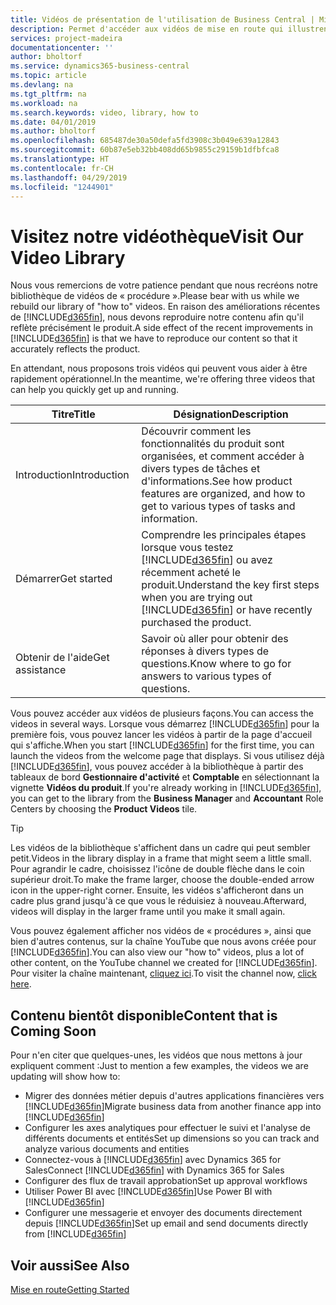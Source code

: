 ```yaml
---
title: Vidéos de présentation de l'utilisation de Business Central | Microsoft Docs
description: Permet d'accéder aux vidéos de mise en route qui illustrent comment effectuer des tâches courantes.
services: project-madeira
documentationcenter: ''
author: bholtorf
ms.service: dynamics365-business-central
ms.topic: article
ms.devlang: na
ms.tgt_pltfrm: na
ms.workload: na
ms.search.keywords: video, library, how to
ms.date: 04/01/2019
ms.author: bholtorf
ms.openlocfilehash: 685487de30a50defa5fd3908c3b049e639a12843
ms.sourcegitcommit: 60b87e5eb32bb408dd65b9855c29159b1dfbfca8
ms.translationtype: HT
ms.contentlocale: fr-CH
ms.lasthandoff: 04/29/2019
ms.locfileid: "1244901"
---
```

# <a name="visit-our-video-library"></a><span data-ttu-id="edb20-103">Visitez notre vidéothèque</span><span class="sxs-lookup"><span data-stu-id="edb20-103">Visit Our Video Library</span></span>
<span data-ttu-id="edb20-104">Nous vous remercions de votre patience pendant que nous recréons notre bibliothèque de vidéos de « procédure ».</span><span class="sxs-lookup"><span data-stu-id="edb20-104">Please bear with us while we rebuild our library of "how to" videos.</span></span> <span data-ttu-id="edb20-105">En raison des améliorations récentes de [!INCLUDE[d365fin](includes/d365fin_md.md)], nous devons reproduire notre contenu afin qu'il reflète précisément le produit.</span><span class="sxs-lookup"><span data-stu-id="edb20-105">A side effect of the recent improvements in [!INCLUDE[d365fin](includes/d365fin_md.md)] is that we have to reproduce our content so that it accurately reflects the product.</span></span>

<span data-ttu-id="edb20-106">En attendant, nous proposons trois vidéos qui peuvent vous aider à être rapidement opérationnel.</span><span class="sxs-lookup"><span data-stu-id="edb20-106">In the meantime, we're offering three videos that can help you quickly get up and running.</span></span>

|<span data-ttu-id="edb20-107">Titre</span><span class="sxs-lookup"><span data-stu-id="edb20-107">Title</span></span>|<span data-ttu-id="edb20-108">Désignation</span><span class="sxs-lookup"><span data-stu-id="edb20-108">Description</span></span>|
|----|----|
|<span data-ttu-id="edb20-109">Introduction</span><span class="sxs-lookup"><span data-stu-id="edb20-109">Introduction</span></span>|<span data-ttu-id="edb20-110">Découvrir comment les fonctionnalités du produit sont organisées, et comment accéder à divers types de tâches et d'informations.</span><span class="sxs-lookup"><span data-stu-id="edb20-110">See how product features are organized, and how to get to various types of tasks and information.</span></span>|
|<span data-ttu-id="edb20-111">Démarrer</span><span class="sxs-lookup"><span data-stu-id="edb20-111">Get started</span></span>|<span data-ttu-id="edb20-112">Comprendre les principales étapes lorsque vous testez [!INCLUDE[d365fin](includes/d365fin_md.md)] ou avez récemment acheté le produit.</span><span class="sxs-lookup"><span data-stu-id="edb20-112">Understand the key first steps when you are trying out [!INCLUDE[d365fin](includes/d365fin_md.md)] or have recently purchased the product.</span></span> |
|<span data-ttu-id="edb20-113">Obtenir de l'aide</span><span class="sxs-lookup"><span data-stu-id="edb20-113">Get assistance</span></span>|<span data-ttu-id="edb20-114">Savoir où aller pour obtenir des réponses à divers types de questions.</span><span class="sxs-lookup"><span data-stu-id="edb20-114">Know where to go for answers to various types of questions.</span></span>|

<span data-ttu-id="edb20-115">Vous pouvez accéder aux vidéos de plusieurs façons.</span><span class="sxs-lookup"><span data-stu-id="edb20-115">You can access the videos in several ways.</span></span> <span data-ttu-id="edb20-116">Lorsque vous démarrez [!INCLUDE[d365fin](includes/d365fin_md.md)] pour la première fois, vous pouvez lancer les vidéos à partir de la page d'accueil qui s'affiche.</span><span class="sxs-lookup"><span data-stu-id="edb20-116">When you start [!INCLUDE[d365fin](includes/d365fin_md.md)] for the first time, you can launch the videos from the welcome page that displays.</span></span> <span data-ttu-id="edb20-117">Si vous utilisez déjà [!INCLUDE[d365fin](includes/d365fin_md.md)], vous pouvez accéder à la bibliothèque à partir des tableaux de bord **Gestionnaire d'activité** et **Comptable** en sélectionnant la vignette **Vidéos du produit**.</span><span class="sxs-lookup"><span data-stu-id="edb20-117">If you're already working in [!INCLUDE[d365fin](includes/d365fin_md.md)], you can get to the library from the **Business Manager** and **Accountant** Role Centers by choosing the **Product Videos** tile.</span></span>

> [!Tip]  
> <span data-ttu-id="edb20-118">Les vidéos de la bibliothèque s'affichent dans un cadre qui peut sembler petit.</span><span class="sxs-lookup"><span data-stu-id="edb20-118">Videos in the library display in a frame that might seem a little small.</span></span> <span data-ttu-id="edb20-119">Pour agrandir le cadre, choisissez l'icône de double flèche dans le coin supérieur droit.</span><span class="sxs-lookup"><span data-stu-id="edb20-119">To make the frame larger, choose the double-ended arrow icon in the upper-right corner.</span></span> <span data-ttu-id="edb20-120">Ensuite, les vidéos s'afficheront dans un cadre plus grand jusqu'à ce que vous le réduisiez à nouveau.</span><span class="sxs-lookup"><span data-stu-id="edb20-120">Afterward, videos will display in the larger frame until you make it small again.</span></span>

<span data-ttu-id="edb20-121">Vous pouvez également afficher nos vidéos de « procédures », ainsi que bien d'autres contenus, sur la chaîne YouTube que nous avons créée pour [!INCLUDE[d365fin](includes/d365fin_md.md)].</span><span class="sxs-lookup"><span data-stu-id="edb20-121">You can also view our "how to" videos, plus a lot of other content, on the YouTube channel we created for [!INCLUDE[d365fin](includes/d365fin_md.md)].</span></span> <span data-ttu-id="edb20-122">Pour visiter la chaîne maintenant, [cliquez ici](https://go.microsoft.com/fwlink/?linkid=851533).</span><span class="sxs-lookup"><span data-stu-id="edb20-122">To visit the channel now, [click here](https://go.microsoft.com/fwlink/?linkid=851533).</span></span>

## <a name="content-that-is-coming-soon"></a><span data-ttu-id="edb20-123">Contenu bientôt disponible</span><span class="sxs-lookup"><span data-stu-id="edb20-123">Content that is Coming Soon</span></span>
<span data-ttu-id="edb20-124">Pour n'en citer que quelques-unes, les vidéos que nous mettons à jour expliquent comment :</span><span class="sxs-lookup"><span data-stu-id="edb20-124">Just to mention a few examples, the videos we are updating will show how to:</span></span>  

* <span data-ttu-id="edb20-125">Migrer des données métier depuis d'autres applications financières vers [!INCLUDE[d365fin](includes/d365fin_md.md)]</span><span class="sxs-lookup"><span data-stu-id="edb20-125">Migrate business data from another finance app into [!INCLUDE[d365fin](includes/d365fin_md.md)]</span></span>  
* <span data-ttu-id="edb20-126">Configurer les axes analytiques pour effectuer le suivi et l'analyse de différents documents et entités</span><span class="sxs-lookup"><span data-stu-id="edb20-126">Set up dimensions so you can track and analyze various documents and entities</span></span>
* <span data-ttu-id="edb20-127">Connectez-vous à [!INCLUDE[d365fin](includes/d365fin_md.md)] avec Dynamics 365 for Sales</span><span class="sxs-lookup"><span data-stu-id="edb20-127">Connect [!INCLUDE[d365fin](includes/d365fin_md.md)] with Dynamics 365 for Sales</span></span>
* <span data-ttu-id="edb20-128">Configurer des flux de travail approbation</span><span class="sxs-lookup"><span data-stu-id="edb20-128">Set up approval workflows</span></span>  
* <span data-ttu-id="edb20-129">Utiliser Power BI avec [!INCLUDE[d365fin](includes/d365fin_md.md)]</span><span class="sxs-lookup"><span data-stu-id="edb20-129">Use Power BI with [!INCLUDE[d365fin](includes/d365fin_md.md)]</span></span>  
* <span data-ttu-id="edb20-130">Configurer une messagerie et envoyer des documents directement depuis [!INCLUDE[d365fin](includes/d365fin_md.md)]</span><span class="sxs-lookup"><span data-stu-id="edb20-130">Set up email and send documents directly from [!INCLUDE[d365fin](includes/d365fin_md.md)]</span></span>  

## <a name="see-also"></a><span data-ttu-id="edb20-131">Voir aussi</span><span class="sxs-lookup"><span data-stu-id="edb20-131">See Also</span></span>
[<span data-ttu-id="edb20-132">Mise en route</span><span class="sxs-lookup"><span data-stu-id="edb20-132">Getting Started</span></span>](product-get-started.md)
